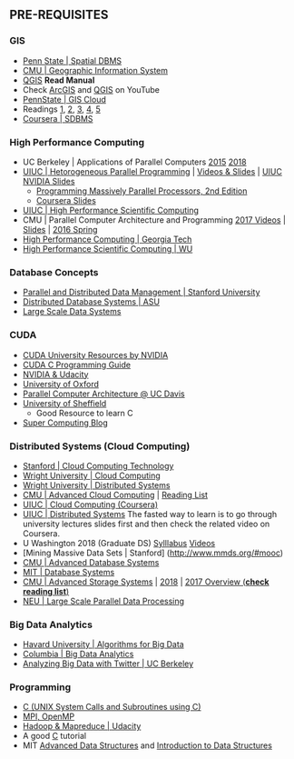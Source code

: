 ## PRE-REQUISITES 

### GIS
- [Penn State | Spatial DBMS](https://open.ems.psu.edu/node/1357)
- [CMU | Geographic Information System](http://www.andrew.cmu.edu/course/95-708/)
- [QGIS](https://docs.qgis.org/2.18/en/docs/gentle_gis_introduction/introducing_gis.html) **Read Manual**
- Check [ArcGIS]() and [QGIS]() on YouTube
- [PennState | GIS Cloud](https://www.e-education.psu.edu/geog865/cloud_introduction)
- Readings [1](https://www.geospatialworld.net/article/cloud-for-gis-systems/),  [2](https://www.esri.com/library/ebooks/gis-in-the-cloud.pdf),  [3](https://www.esri.com/library/ebooks/gis-in-the-cloud.pdf),  [4](https://www.esri.com/library/whitepapers/pdfs/gis-in-the-cloud-chappell.pdf), [5](https://www.tandfonline.com/doi/abs/10.1080/19475683.2014.923046)
- [Coursera | SDBMS](https://www.coursera.org/learn/spatial-data-science/home/welcome)

### High Performance Computing 
- UC Berkeley | Applications of Parallel Computers [2015](https://people.eecs.berkeley.edu/~demmel/cs267_Spr15/) [2018](https://sites.google.com/lbl.gov/cs267-spr2018/)
- [UIUC | Hetorogeneous Parallel Programming](https://archive.org/details/academictorrents_8903d0871c652b96c7b29db738cea76902d65888/lectures/week1/Heterogeneous+Parallel+Programming+0.1+1.2+Introduction+to+Heterogeneous+Parallel+Computing.mp4) | [Videos & Slides](http://www.tsc.uc3m.es/~griosm/compartir/heterogeneous.html) | [UIUC NVIDIA Slides](http://www.cs.kent.edu/~jbaker/ParallelProg-Sp11/slides/)
    - [Programming Massively Parallel Processors, 2nd Edition](https://booksite.elsevier.com/9780124159921/ls.php)
    - [Coursera Slides](https://archive.org/details/academictorrents_de34574326abc4666c7ede41d0205a4a2129bf85)
- [UIUC | High Performance Scientific Computing](https://andreask.cs.illinois.edu/Teaching/HPCFall2012)
- CMU | Parallel Computer Architecture and Programming [2017 Videos](https://mediatech-stream.andrew.cmu.edu/Mediasite/Catalog/Full/d9502528c9724ad8b726f27a3a10c3a921) | [Slides](http://15418.courses.cs.cmu.edu/spring2017/lectures) | [2016 Spring](https://scs.hosted.panopto.com/Panopto/Pages/Sessions/List.aspx#folderID=%22f62c2297-de88-4e63-aff2-06641fa25e98%22&sortColumn=1&sortAscending=true)
- [High Performance Computing | Georgia Tech](https://www.udacity.com/course/high-performance-computing--ud281)
- [High Performance Scientific Computing | WU](https://cs.nyu.edu/courses/fall10/G22.2945-001/lectures.html)

### Database Concepts
- [Parallel and Distributed Data Management | Stanford University](http://web.stanford.edu/class/cs347/res.html)
- [Distributed Database Systems | ASU](https://www.coursera.org/learn/distributed-database)
- [Large Scale Data Systems](https://github.com/glouppe/info8002-large-scale-data-systems)

### CUDA
- [CUDA University Resources by NVIDIA](https://developer.nvidia.com/educators/existing-courses)
- [CUDA C Programming Guide](https://docs.nvidia.com/cuda/cuda-c-programming-guide/index.html)
- [NVIDIA & Udacity](https://classroom.udacity.com/courses/cs344)
- [University of Oxford](http://people.maths.ox.ac.uk/gilesm/cuda/)
- [Parallel Computer Architecture @ UC Davis](http://www.ece.ucdavis.edu/~jowens/171/)
- [University of Sheffield](http://paulrichmond.shef.ac.uk/teaching/COM4521/)
    - Good Resource to learn C
- [Super Computing Blog](http://supercomputingblog.com/cuda-tutorials/)

### Distributed Systems (Cloud Computing)
- [Stanford | Cloud Computing Technology](http://web.stanford.edu/class/cs349d/)
- [Wright University | Cloud Computing](http://cecs.wright.edu/~pmateti/Courses/7380/Top/)
- [Wright University | Distributed Systems](http://cecs.wright.edu/~pmateti/Courses/7370/Top/)
- [CMU | Advanced Cloud Computing](http://www.cs.cmu.edu/~garth/15719/lectures/) | [Reading List](http://www.cs.cmu.edu/~garth/15719/readinglist.html)
- [UIUC | Cloud Computing (Coursera)](https://www.coursera.org/specializations/cloud-computing)
- [UIUC | Distributed Systems](https://courses.engr.illinois.edu/cs425/fa2017/lectures.html)
The fasted way to learn is to go through university lectures slides first and then check the related video on Coursera.
- U Washington 2018 (Graduate DS) [Sylllabus](https://courses.cs.washington.edu/courses/csep552/18wi/) [Videos](https://courses.cs.washington.edu/courses/csep552/18wi/video/)
- [Mining Massive Data Sets | Stanford] (http://www.mmds.org/#mooc)
- [CMU | Advanced Database Systems](https://www.youtube.com/playlist?list=PLSE8ODhjZXjYplQRUlrgQKwIAV3es0U6t)
- [MIT | Database Systems](https://www.youtube.com/playlist?list=PLfciLKR3SgqOxCy1TIXXyfTqKzX2enDjK)
- [CMU | Advanced Storage Systems](https://www.archive.ece.cmu.edu/~ganger/746.fall17/readings.html) | [2018](http://www.archive.ece.cmu.edu/~ece746/readinglist.html) | [2017 Overview (**check reading list**)](https://www.archive.ece.cmu.edu/~ganger/746.fall17/overview.html)
- [NEU | Large Scale Parallel Data Processing](http://www.ccs.neu.edu/home/mirek/classes/CS6240-stable/index.htm)

### Big Data Analytics 
- [Havard University | Algorithms for Big Data](http://people.seas.harvard.edu/~minilek/cs229r/fall15/lec.html)
- [Columbia | Big Data Analytics](http://www.ee.columbia.edu/~cylin/course/bigdata/)
- [Analyzing Big Data with Twitter | UC Berkeley](https://www.youtube.com/playlist?list=PLE8C1256A28C1487F)

### Programming 
- [C (UNIX System Calls and Subroutines using C)](http://users.cs.cf.ac.uk/Dave.Marshall/C/CE.html)
- [MPI, OpenMP](http://compsci.hunter.cuny.edu/~sweiss/course_materials/csci493.65/csci493.65_spr14.php)
- [Hadoop & Mapreduce | Udacity](https://www.udacity.com/course/intro-to-hadoop-and-mapreduce--ud617)
- A good [C](https://www.cprogramming.com/tutorial/c-tutorial.html) tutorial 
- MIT [Advanced Data Structures](https://ocw.mit.edu/courses/electrical-engineering-and-computer-science/6-851-advanced-data-structures-spring-2012/lecture-videos/) and [Introduction to Data Structures](https://www.youtube.com/playlist?list=PLUl4u3cNGP61Oq3tWYp6V_F-5jb5L2iHb)